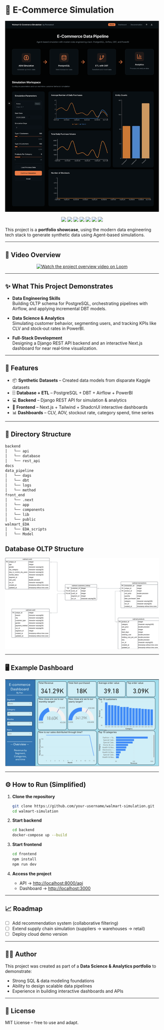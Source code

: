 # 🛒  E-Commerce Simulation

![Main Page](./docs/Main_page.png)

<p align="center">
  <img src="https://img.shields.io/badge/Status-Active-success?style=flat-square" />
  <img src="https://img.shields.io/badge/PostgreSQL-336791?style=flat-square&logo=postgresql&logoColor=white" />
  <img src="https://img.shields.io/badge/Python-3776AB?style=flat-square&logo=python&logoColor=yellow" />
  <img src="https://img.shields.io/badge/dbt-FF694B?style=flat-square&logo=dbt&logoColor=white" />
  <img src="https://img.shields.io/badge/Airflow-017CEE?style=flat-square&logo=apache-airflow&logoColor=white" />
  <img src="https://img.shields.io/badge/Next.js-000000?style=flat-square&logo=nextdotjs&logoColor=white" />
  <img src="https://img.shields.io/badge/Django-092E20?style=flat-square&logo=django&logoColor=white" />
</p>

This project is a **portfolio showcase**, using the modern data engineering tech stack to generate synthetic data using Agent-based simulations.

---

## 🎥 Video Overview

<p align="center">
  <a href="https://www.loom.com/share/1b57f0984ae24b4a9449bb21785dcfd5?sid=caf8957c-79d0-4d8a-a5a4-c8c15c246795" target="_blank" rel="noopener noreferrer">
    <img src="https://cdn.loom.com/sessions/thumbnails/1b57f0984ae24b4a9449bb21785dcfd5-with-play.gif" alt="Watch the project overview video on Loom" width="640" />
  </a>
</p>

---

## ✨ What This Project Demonstrates

- **Data Engineering Skills**  
  Building OLTP schema for PostgreSQL, orchestrating pipelines with Airflow, and applying incremental DBT models.  

- **Data Science & Analytics**  
  Simulating customer behavior, segmenting users, and tracking KPIs like CLV and stock‑out rates in PowerBI.  

- **Full‑Stack Development**  
  Designing a Django REST API backend and an interactive Next.js dashboard for near real‑time visualization.  

---

## 🚀 Features

- 📦 **Synthetic Datasets** – Created data models from disparate Kaggle datasets
- 🗄 **Database + ETL** – PostgreSQL + DBT + Airflow + PowerBI
- 💻 **Backend** – Django REST API for simulation & analytics  
- 🎨 **Frontend** – Next.js + Tailwind + ShadcnUI interactive dashboards  
- 📊 **Dashboards** – CLV, AOV, stockout rate, category spend, time series  

---

## 📖 Directory Structure

```text
backend
│   └── api
│   └── database
│   └── rest_api
docs
data_pipeline
│   └── dags
│   └── dbt
│   └── logs
│   └── method
front_end
│   └── .next
│   └── app
│   └── components
│   └── lib
│   └── public
walmart_EDA
│   └── EDA_scripts
│   └── Model
```

## Database OLTP Structure

![Database](./docs/ERD.png)

---

## 🖥 Example Dashboard

![Dashboard](./docs/PowerBI_dashboard.png)

---

## ⚙️ How to Run (Simplified)

1. **Clone the repository**

   ```bash
   git clone https://github.com/your-username/walmart-simulation.git
   cd walmart-simulation
   ```

2. **Start backend**

   ```bash
   cd backend
   docker-compose up --build
   ```

3. **Start frontend**

   ```bash
   cd frontend
   npm install
   npm run dev
   ```

4. **Access the project**
   - API → [http://localhost:8000/api](http://localhost:8000/api)  
   - Dashboard → [http://localhost:3000](http://localhost:3000)  

---

## 📈 Roadmap

- [ ] Add recommendation system (collaborative filtering)  
- [ ] Extend supply chain simulation (suppliers → warehouses → retail)  
- [ ] Deploy cloud demo version  

---

## 👨‍💻 Author

This project was created as part of a **Data Science & Analytics portfolio** to demonstrate:  

- Strong SQL & data modeling foundations  
- Ability to design scalable data pipelines  
- Experience in building interactive dashboards and APIs  

---

## 📜 License

MIT License – free to use and adapt.  
